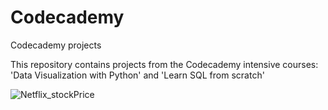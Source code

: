 # Codecademy
Codecademy projects

This repository contains projects from the Codecademy intensive courses: 
'Data Visualization with Python' and 'Learn SQL from scratch'

![Netflix_stockPrice](/images/Stock_price_by_quarter.png)
